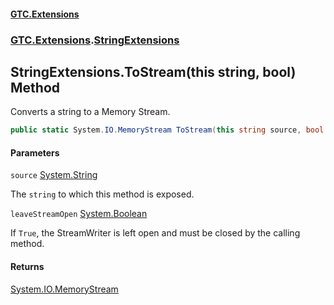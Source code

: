 #### [GTC.Extensions](GTCExtensions.md 'GTC Extensions')
### [GTC.Extensions](GTCExtensions.md#GTC.Extensions 'GTC.Extensions').[StringExtensions](StringExtensions.md 'GTC.Extensions.StringExtensions')

## StringExtensions.ToStream(this string, bool) Method

Converts a string to a Memory Stream.

```csharp
public static System.IO.MemoryStream ToStream(this string source, bool leaveStreamOpen);
```
#### Parameters

<a name='GTC.Extensions.StringExtensions.ToStream(thisstring,bool).source'></a>

`source` [System.String](https://docs.microsoft.com/en-us/dotnet/api/System.String 'System.String')

The `string` to which this method is exposed.

<a name='GTC.Extensions.StringExtensions.ToStream(thisstring,bool).leaveStreamOpen'></a>

`leaveStreamOpen` [System.Boolean](https://docs.microsoft.com/en-us/dotnet/api/System.Boolean 'System.Boolean')

If `True`, the StreamWriter is left open and must be closed by the calling method.

#### Returns
[System.IO.MemoryStream](https://docs.microsoft.com/en-us/dotnet/api/System.IO.MemoryStream 'System.IO.MemoryStream')
